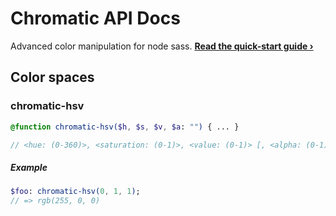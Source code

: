 # Chromatic API Docs
Advanced color manipulation for node sass. **[Read the quick-start guide &rsaquo;](README.md)**

## Color spaces

### chromatic-hsv
```Sass
@function chromatic-hsv($h, $s, $v, $a: "") { ... }

// <hue: (0-360)>, <saturation: (0-1)>, <value: (0-1)> [, <alpha: (0-1)>]
```

##### Example
```Sass
$foo: chromatic-hsv(0, 1, 1);
// => rgb(255, 0, 0)
```
